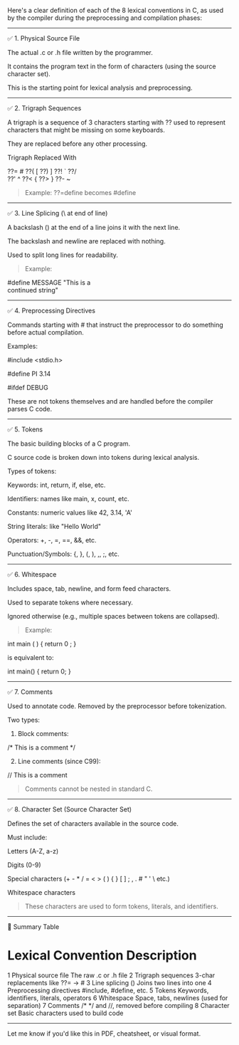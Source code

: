 Here's a clear definition of each of the 8 lexical conventions in C, as used by the compiler during the preprocessing and compilation phases:


---

✅ 1. Physical Source File

The actual .c or .h file written by the programmer.

It contains the program text in the form of characters (using the source character set).

This is the starting point for lexical analysis and preprocessing.



---

✅ 2. Trigraph Sequences

A trigraph is a sequence of 3 characters starting with ?? used to represent characters that might be missing on some keyboards.

They are replaced before any other processing.


Trigraph	Replaced With

??=	#
??(	[
??)	]
??!	`
??/	\
??'	^
??<	{
??>	}
??-	~


> Example: ??=define becomes #define




---

✅ 3. Line Splicing (\ at end of line)

A backslash (\) at the end of a line joins it with the next line.

The backslash and newline are replaced with nothing.

Used to split long lines for readability.


> Example:



#define MESSAGE "This is a \
continued string"


---

✅ 4. Preprocessing Directives

Commands starting with # that instruct the preprocessor to do something before actual compilation.

Examples:

#include <stdio.h>

#define PI 3.14

#ifdef DEBUG


These are not tokens themselves and are handled before the compiler parses C code.



---

✅ 5. Tokens

The basic building blocks of a C program.

C source code is broken down into tokens during lexical analysis.


Types of tokens:

Keywords: int, return, if, else, etc.

Identifiers: names like main, x, count, etc.

Constants: numeric values like 42, 3.14, 'A'

String literals: like "Hello World"

Operators: +, -, =, ==, &&, etc.

Punctuation/Symbols: {, }, (, ), ,, ;, etc.



---

✅ 6. Whitespace

Includes space, tab, newline, and form feed characters.

Used to separate tokens where necessary.

Ignored otherwise (e.g., multiple spaces between tokens are collapsed).


> Example:



int     main ( ) { return 0 ; }

is equivalent to:

int main() { return 0; }


---

✅ 7. Comments

Used to annotate code. Removed by the preprocessor before tokenization.


Two types:

1. Block comments:

/* This is a comment */


2. Line comments (since C99):

// This is a comment



> Comments cannot be nested in standard C.




---

✅ 8. Character Set (Source Character Set)

Defines the set of characters available in the source code.

Must include:

Letters (A-Z, a-z)

Digits (0-9)

Special characters (+ - * / = < > ( ) { } [ ] ; , . # " ' \ etc.)

Whitespace characters



> These characters are used to form tokens, literals, and identifiers.




---

🔎 Summary Table

#	Lexical Convention	Description

1	Physical source file	The raw .c or .h file
2	Trigraph sequences	3-char replacements like ??= → #
3	Line splicing (\)	Joins two lines into one
4	Preprocessing directives	#include, #define, etc.
5	Tokens	Keywords, identifiers, literals, operators
6	Whitespace	Space, tabs, newlines (used for separation)
7	Comments	/* */ and //, removed before compiling
8	Character set	Basic characters used to build code



---

Let me know if you'd like this in PDF, cheatsheet, or visual format.



